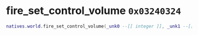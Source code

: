 # fire_set_control_volume `0x03240324`

```lua
natives.world.fire_set_control_volume(_unk0 --[[ integer ]], _unk1 --[[ integer ]])
```